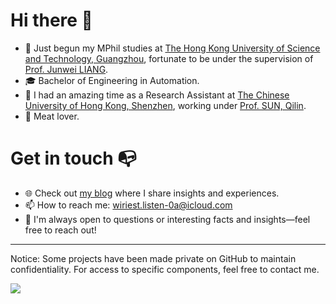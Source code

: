 # Hi there 👋

- 🔭 Just begun my MPhil studies at [The Hong Kong University of Science and Technology, Guangzhou](https://www.hkust-gz.edu.cn/), fortunate to be under the supervision of [Prof. Junwei LIANG](https://junweiliang.me/).
- 🎓 Bachelor of Engineering in Automation.
- 💼 I had an amazing time as a Research Assistant at [The Chinese University of Hong Kong, Shenzhen](https://cuhk.edu.cn/en), working under [Prof. SUN, Qilin](https://sds.cuhk.edu.cn/en/teacher/489).
- 🍖 Meat lover.

# Get in touch 📭
- 🌐 Check out [my blog](https://yipko.com) where I share insights and experiences.
- 📫 How to reach me: [wiriest.listen-0a@icloud.com](mailto:wiriest.listen-0a@icloud.com)
- 💬 I'm always open to questions or interesting facts and insights—feel free to reach out!
---
Notice: Some projects have been made private on GitHub to maintain confidentiality. For access to specific components, feel free to contact me.

![](https://komarev.com/ghpvc/?username=YipKo&style=plastic)
